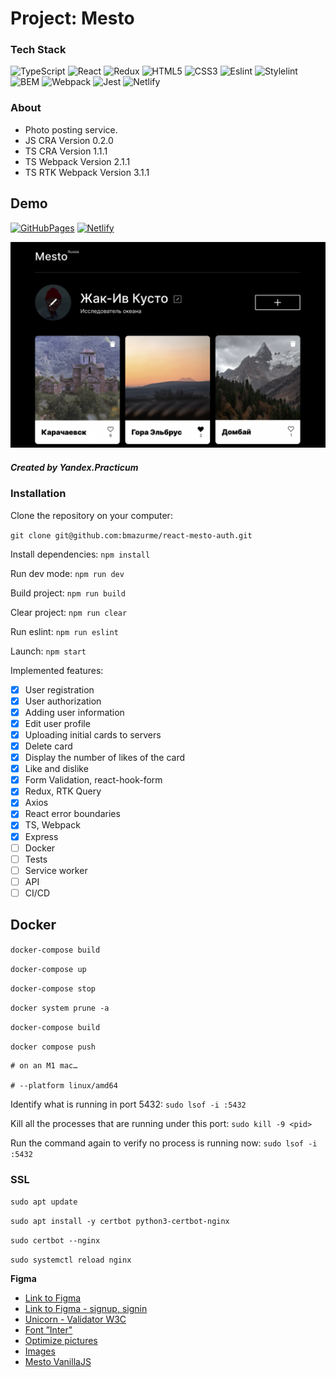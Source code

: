 # Project: Mesto
### Tech Stack
![TypeScript](https://img.shields.io/badge/-TypeScript-black?style=flat-square&logo=typescript)
![React](https://img.shields.io/badge/-React-black?style=flat-square&logo=react)
![Redux](https://img.shields.io/badge/-Redux-black?style=flat-square&logo=redux)
![HTML5](https://img.shields.io/badge/-HTML5-black?style=flat-square&logo=html5&logoColor=white)
![CSS3](https://img.shields.io/badge/-CSS3-black?style=flat-square&logo=css3)
![Eslint](https://img.shields.io/badge/-Eslint-black?style=flat-square&logo=eslint)
![Stylelint](https://img.shields.io/badge/-Stylelint-black?style=flat-square&logo=stylelint)
![BEM](https://img.shields.io/badge/-BEM-black?style=flat-square&logo=bem)
![Webpack](https://img.shields.io/badge/-Webpack-black?style=flat-square&logo=webpack)
![Jest](https://img.shields.io/badge/-Jest-black?style=flat-square&logo=jest)
![Netlify](https://img.shields.io/badge/-Netlify-black?style=flat-square&logo=netlify)

### About
* Photo posting service.
* JS CRA Version 0.2.0
* TS CRA Version 1.1.1
* TS Webpack Version 2.1.1
* TS RTK Webpack Version 3.1.1

## Demo
[![GitHubPages](https://img.shields.io/badge/-GitHubPages-black?style=flat-square&logo=github)](https://bmazurme.github.io/react-mesto-auth)
[![Netlify](https://img.shields.io/badge/-Netlify-black?style=flat-square&logo=netlify)](https://whimsical-sprite-5d5e95.netlify.app/)

![Alt-text](https://github.com/bmazurme/mesto-react/blob/main/src/images/mesto.png "demo")

##### Created by Yandex.Practicum

### Installation
Clone the repository on your computer:

`git clone git@github.com:bmazurme/react-mesto-auth.git`

Install dependencies: `npm install`

Run dev mode: `npm run dev`

Build project: `npm run build`

Clear project: `npm run clear`

Run eslint: `npm run eslint`

Launch: `npm start`

Implemented features:
- [X] User registration
- [X] User authorization
- [X] Adding user information
- [X] Edit user profile
- [X] Uploading initial cards to servers
- [X] Delete card
- [X] Display the number of likes of the card
- [X] Like and dislike
- [X] Form Validation, react-hook-form
- [X] Redux, RTK Query
- [X] Axios
- [X] React error boundaries
- [X] TS, Webpack
- [X] Express
- [ ] Docker
- [ ] Tests
- [ ] Service worker
- [ ] API
- [ ] CI/CD

## Docker

`docker-compose build`

`docker-compose up`

`docker-compose stop`

`docker system prune -a`

`docker-compose build`

`docker compose push`

```
# on an M1 mac…

# --platform linux/amd64
```

Identify what is running in port 5432: `sudo lsof -i :5432`

Kill all the processes that are running under this port: `sudo kill -9 <pid>`

Run the command again to verify no process is running now: `sudo lsof -i :5432`

### SSL

`sudo apt update`

`sudo apt install -y certbot python3-certbot-nginx`

`sudo certbot --nginx`

`sudo systemctl reload nginx`

**Figma**
* [Link to Figma](https://www.figma.com/file/2cn9N9jSkmxD84oJik7xL7/JavaScript.-Sprint-4?node-id=0%3A1)
* [Link to Figma - signup, signin](https://www.figma.com/file/5H3gsn5lIGPwzBPby9jAOo/JavaScript.-Sprint-12?node-id=0%3A1)
* [Unicorn - Validator W3C](https://validator.w3.org/)
* [Font ”Inter"](https://rsms.me/inter/)
* [Optimize pictures](https://tinypng.com/)
* [Images](https://unsplash.com/)
* [Mesto VanillaJS](https://github.com/bmazurme/mesto)
